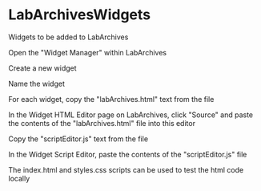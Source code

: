 # LabArchivesWidgets
Widgets to be added to LabArchives

Open the "Widget Manager" within LabArchives

Create a new widget

Name the widget

For each widget, copy the "labArchives.html" text from the file

In the Widget HTML Editor page on LabArchives, click "Source" and paste the contents of the "labArchives.html" file into this editor

Copy the "scriptEditor.js" text from the file

In the Widget Script Editor, paste the contents of the "scriptEditor.js" file

The index.html and styles.css scripts can be used to test the html code locally